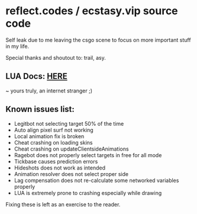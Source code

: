 # reflect.codes / ecstasy.vip source code

Self leak due to me leaving the csgo scene to focus on more important stuff in my life.

Special thanks and shoutout to: trail, asy.

## LUA Docs: [HERE](https://github.com/EcstasyVip/Ecstasy_LUA_API/wiki)

~ yours truly, an internet stranger ;) 

## Known issues list:
- Legitbot not selecting target 50% of the time
- Auto align pixel surf not working
- Local animation fix is broken
- Cheat crashing on loading skins
- Cheat crashing on updateClientsideAnimations
- Ragebot does not properly select targets in free for all mode
- Tickbase causes prediction errors
- Hideshots does not work as intended
- Animation resolver does not select proper side
- Lag compensation does not re-calculate some networked variables properly
- LUA is extremely prone to crashing especially while drawing

Fixing these is left as an exercise to the reader.
